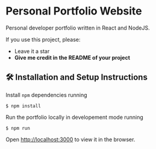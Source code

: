 # Personal Portfolio Website 


Personal developer portfolio written in React and NodeJS.

If you use this project, please:
* Leave it a star
* **Give me credit in the README of your project**

## 🛠 Installation and Setup Instructions

Install `npm` dependencies running

```shell
$ npm install
```

Run the portfolio locally in developement mode running

```shell
$ npm run
```

Open [http://localhost:3000](http://localhost:3000) to view it in the browser.

